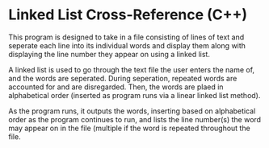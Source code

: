# Linked List Cross-Reference (C++)

This program is designed to take in a file consisting of lines of text and seperate each line into its individual words and display them
along with displaying the line number they appear on using a linked list.

A linked list is used to go through the text file the user enters the name of, and the words are seperated. During seperation,
repeated words are accounted for and are disregarded. Then, the words are plaed in alphabetical order (inserted as program runs via a linear linked list method).

As the program runs, it outputs the words, inserting based on alphabetical order as the program continues to run, and lists the line number(s) the word
may appear on in the file (multiple if the word is repeated throughout the file.
